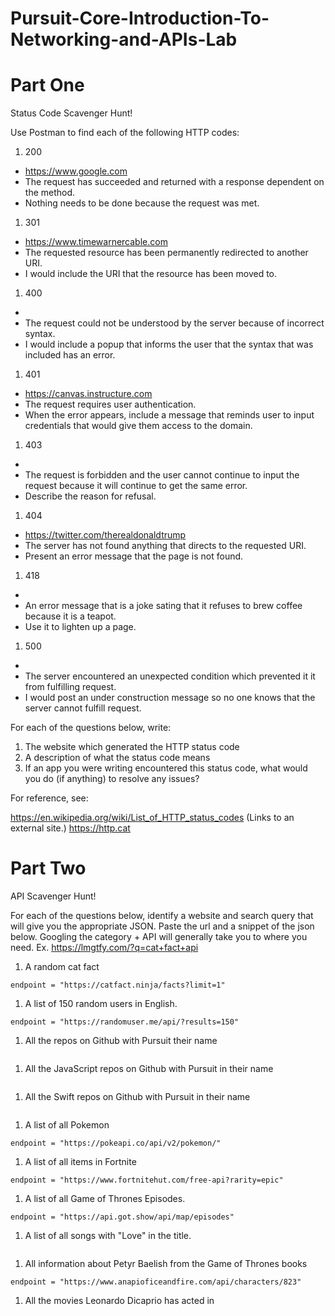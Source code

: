 # Pursuit-Core-Introduction-To-Networking-and-APIs-Lab

# Part One

Status Code Scavenger Hunt!

Use Postman to find each of the following HTTP codes:


1. 200
  * https://www.google.com
  * The request has succeeded and returned with a response dependent on the method.
  * Nothing needs to be done because the request was met.

1. 301
  * https://www.timewarnercable.com
  * The requested resource has been permanently redirected to another URI.
  * I would include the URI that the resource has been moved to.

1. 400
  *
  * The request could not be understood by the server because of incorrect syntax.
  * I would include a popup that informs the user that the syntax that was included has an error.

1. 401
  * https://canvas.instructure.com
  * The request requires user authentication.
  * When the error appears, include a message that reminds user to input credentials that would give them access to the domain.

1. 403
  *
  * The request is forbidden and the user cannot continue to input the request because it will continue to get the same error.
  * Describe the reason for refusal.

1. 404
  * https://twitter.com/therealdonaldtrump
  * The server has not found anything that directs to the requested URI.
  * Present an error message that the page is not found.

1. 418
  *
  * An error message that is a joke sating that it refuses to brew coffee because it is a teapot.
  * Use it to lighten up a page.

1. 500
  *
  * The server encountered an unexpected condition which prevented it it from fulfilling request.
  * I would post an under construction message so no one knows that the server cannot fulfill request.

For each of the questions below, write:

1. The website which generated the HTTP status code
2. A description of what the status code means
3. If an app you were writing encountered this status code, what would you do (if anything) to resolve any issues?


For reference, see:

https://en.wikipedia.org/wiki/List_of_HTTP_status_codes (Links to an external site.)
https://http.cat


# Part Two

API Scavenger Hunt!

For each of the questions below, identify a website and search query that will give you the appropriate JSON.  Paste the url and a snippet of the json below.  Googling the category + API will generally take you to where you need.  Ex. https://lmgtfy.com/?q=cat+fact+api

1. A random cat fact
```
endpoint = "https://catfact.ninja/facts?limit=1"
```
1. A list of 150 random users in English.
```
endpoint = "https://randomuser.me/api/?results=150"
```
1. All the repos on Github with Pursuit their name
```
```
1. All the JavaScript repos on Github with Pursuit in their name
```
```
1. All the Swift repos on Github with Pursuit in their name
```
```
1. A list of all Pokemon
```
endpoint = "https://pokeapi.co/api/v2/pokemon/"
```
1. A list of all items in Fortnite
```
endpoint = "https://www.fortnitehut.com/free-api?rarity=epic"
```
1. A list of all Game of Thrones Episodes.
```
endpoint = "https://api.got.show/api/map/episodes"
```
1. A list of all songs with "Love" in the title.
```
```
1. All information about Petyr Baelish from the Game of Thrones books
```
endpoint = "https://www.anapioficeandfire.com/api/characters/823"
```
1. All the movies Leonardo Dicaprio has acted in
